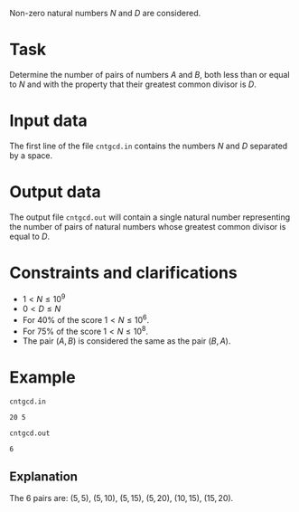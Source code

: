 Non-zero natural numbers $N$ and $D$ are considered.

# Task
Determine the number of pairs of numbers $A$ and $B$, both less than or equal to $N$ and with the property that their greatest common divisor is $D$.

# Input data
The first line of the file `cntgcd.in` contains the numbers $N$ and $D$ separated by a space.

# Output data
The output file `cntgcd.out` will contain a single natural number representing the number of pairs of natural numbers whose greatest common divisor is equal to $D$.

# Constraints and clarifications
- $1 < N \leq 10^9$
- $0 < D \leq N$
- For $40\%$ of the score $1 < N \leq 10^6$.
- For $75\%$ of the score $1 < N \leq 10^8$.
- The pair $(A, B)$ is considered the same as the pair $(B, A)$.

# Example
`cntgcd.in`
```
20 5
```
`cntgcd.out`
```
6
```

## Explanation
The 6 pairs are: $(5,5)$, $(5,10)$, $(5,15)$, $(5,20)$, $(10,15)$, $(15,20)$.